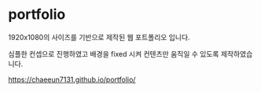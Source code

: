 # portfolio

1920x1080의 사이즈를 기반으로 제작된 웹 포트폴리오 입니다.

심플한 컨셉으로 진행하였고 배경을 fixed 시켜 컨텐츠만 움직일 수 있도록 제작하였습니다.


https://chaeeun7131.github.io/portfolio/
